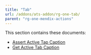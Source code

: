 ```yaml
---
title: "Tab"
url: /addons/ats-addon/rg-one-tab/
parent: "rg-one-mendix-actions"
---
```


This section contains these documents:

* [Assert Active Tap Caption](/addons/ats-addon/rg-one-assert-active-tab-caption/)
* [Get Active Tab Caption](/addons/ats-addon/rg-one-get-active-tab-caption/)
